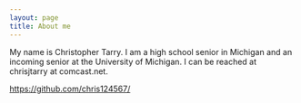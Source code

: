 ```yaml
---
layout: page
title: About me
---
```


My name is Christopher Tarry. I am a high school senior in Michigan and an incoming senior at the University of Michigan.  I can be reached at chrisjtarry at comcast.net.

https://github.com/chris124567/
